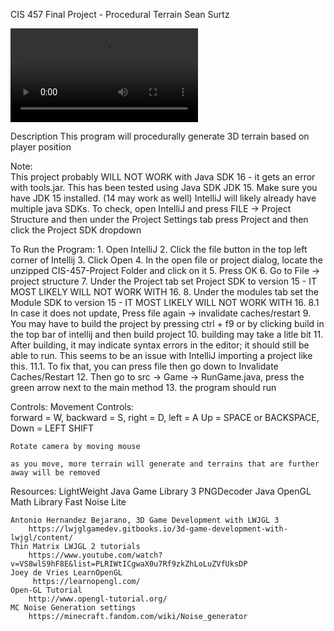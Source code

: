 CIS 457 Final Project - Procedural Terrain
Sean Surtz

![](https://i.imgur.com/pxMeI5k.mp4)

Description
	This program will procedurally generate 3D terrain based on player position

Note: 	
  This project probably WILL NOT WORK with Java SDK 16 - it gets an error with tools.jar.
	This has been tested using Java SDK JDK 15.
	Make sure you have JDK 15 installed. (14 may work as well)
	IntelliJ will likely already have multiple java SDKs.  To check, open IntelliJ and press FILE -> Project Structure and then under the Project Settings tab press Project and then click the Project SDK dropdown

To Run the Program:
	1. Open IntelliJ
	2. Click the file button in the top left corner of Intellij
	3. Click Open
	4. In the open file or project dialog, locate the unzipped CIS-457-Project Folder and click on it
	5. Press OK
	6. Go to File -> project structure
	7. Under the Project tab set Project SDK to version 15 - IT MOST LIKELY WILL NOT WORK WITH 16.
	8. Under the modules tab set the Module SDK to version 15 - IT MOST LIKELY WILL NOT WORK WITH 16.
		8.1 In case it does not update, Press file again -> invalidate caches/restart
	9. You may have to build the project by pressing ctrl + f9 or by clicking build in the top bar of intellij and then build project
	10. building may take a litle bit
	11. After building, it may indicate syntax errors in the editor; it should still be able to run.  This seems to be an issue with IntelliJ importing a project like this.
		11.1. To fix that, you can press file then go down to Invalidate Caches/Restart
	12. Then go to src -> Game -> RunGame.java, press the green arrow next to the main method
	13. the program should run

Controls:
	Movement Controls:  
	forward = W,
	backward = S,
	right = D,
	left = A
	Up = SPACE or BACKSPACE,
	Down = LEFT SHIFT

	Rotate camera by moving mouse
	
	as you move, more terrain will generate and terrains that are further away will be removed

Resources:
	LightWeight Java Game Library 3
	PNGDecoder
	Java OpenGL Math Library
	Fast Noise Lite
	
	Antonio Hernandez Bejarano, 3D Game Development with LWJGL 3
		https://lwjglgamedev.gitbooks.io/3d-game-development-with-lwjgl/content/ 
	Thin Matrix LWJGL 2 tutorials
		https://www.youtube.com/watch?v=VS8wlS9hF8E&list=PLRIWtICgwaX0u7Rf9zkZhLoLuZVfUksDP
	Joey de Vries LearnOpenGL
		 https://learnopengl.com/
	Open-GL Tutorial
		http://www.opengl-tutorial.org/
	MC Noise Generation settings
		https://minecraft.fandom.com/wiki/Noise_generator
